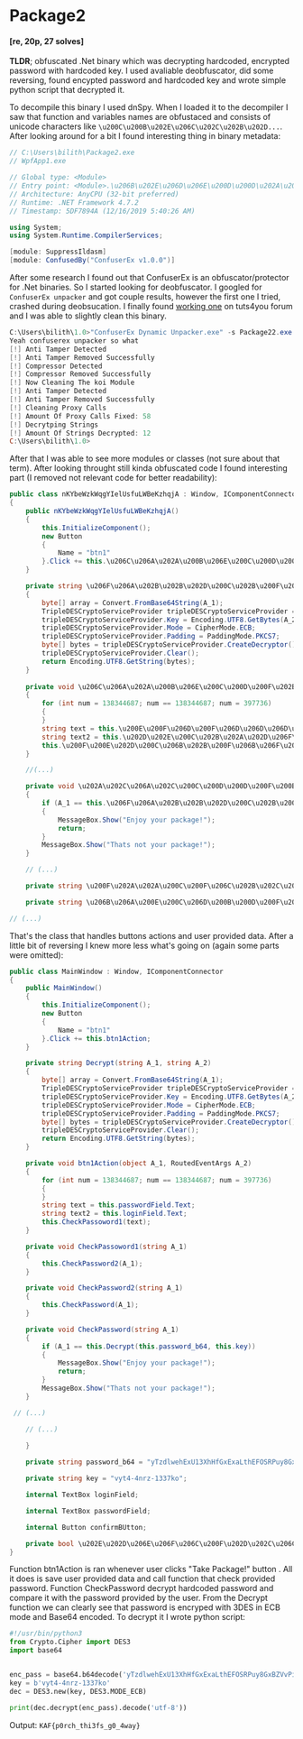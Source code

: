 Package2
===
#### [re, 20p, 27 solves]
**TLDR**; obfuscated .Net binary which was decrypting hardcoded, encrypted password with hardcoded key. I used avaliable deobfuscator, did some reversing, found encypted password and hardcoded key and wrote simple python script that decrypted it.    

To decompile this binary I used dnSpy. When I loaded it to the decompiler I saw that function and variables names are obfustaced and consists of unicode characters like `\u200C\u200B\u202E\u206C\u202C\u202B\u202D...`. After looking around for a bit I found interesting thing in binary metadata:
```c#
// C:\Users\bilith\Package2.exe
// WpfApp1.exe

// Global type: <Module>
// Entry point: <Module>.\u206B\u202E\u206D\u206E\u200D\u200D\u202A\u202D\u202A\u200C\u206F\u206B\u206A\u202A\u206C\u206B\u206B\u200D\u202A\u200C\u200C\u206D\u200B\u206C\u202C\u206D\u206E\u206D\u202A\u202B\u202E\u200B\u206A\u200C\u200B\u200B\u202D\u200D\u206E\u202A\u202E
// Architecture: AnyCPU (32-bit preferred)
// Runtime: .NET Framework 4.7.2
// Timestamp: 5DF7894A (12/16/2019 5:40:26 AM)

using System;
using System.Runtime.CompilerServices;

[module: SuppressIldasm]
[module: ConfusedBy("ConfuserEx v1.0.0")]
```
After some research I found out that ConfuserEx is an obfuscator/protector for .Net binaries. So I started looking for deobfuscator. I googled for `ConfuserEx unpacker` and got couple results, however the first one I tried, crashed during deobsucation. I finally found [working one](https://github.com/XenocodeRCE/ConfuserEx-Unpacker) on tuts4you forum and I was able to slightly clean this binary.
```powershell
C:\Users\bilith\1.0>"ConfuserEx Dynamic Unpacker.exe" -s Package22.exe
Yeah confuserex unpacker so what
[!] Anti Tamper Detected
[!] Anti Tamper Removed Successfully
[!] Compressor Detected
[!] Compressor Removed Successfully
[!] Now Cleaning The koi Module
[!] Anti Tamper Detected
[!] Anti Tamper Removed Successfully
[!] Cleaning Proxy Calls
[!] Amount Of Proxy Calls Fixed: 58
[!] Decrytping Strings
[!] Amount Of Strings Decrypted: 12
C:\Users\bilith\1.0>
```
After that I was able to see more modules or classes (not sure about that term). After looking throught still kinda obfuscated code I found interesting part (I removed not relevant code for better readability):
```c#
public class nKYbeWzkWqgYIelUsfuLWBeKzhqjA : Window, IComponentConnector
{
	public nKYbeWzkWqgYIelUsfuLWBeKzhqjA()
	{
		this.InitializeComponent();
		new Button
		{
			Name = "btn1"
		}.Click += this.\u206C\u206A\u202A\u200B\u206E\u200C\u200D\u200F\u202B\u202D\u200F\u202E\u206C\u206D\u206C\u200C\u202C\u206D\u200D\u206B\u200B\u200B\u200D\u200B\u202A\u202D\u200B\u202E\u200F\u200E\u202C\u202A\u206D\u206E\u202A\u206D\u202D\u206B\u206F\u202C\u202E;
	}

	private string \u206F\u206A\u202B\u202B\u202D\u200C\u202B\u200F\u202E\u200D\u200D\u206D\u200C\u206B\u202D\u202E\u206E\u206F\u206D\u202A\u202B\u200F\u206F\u206F\u200F\u200E\u206F\u206A\u206E\u202A\u200C\u202D\u202B\u202B\u202C\u206A\u200D\u200B\u202A\u202A\u202E(string A_1, string A_2)
	{
		byte[] array = Convert.FromBase64String(A_1);
		TripleDESCryptoServiceProvider tripleDESCryptoServiceProvider = new TripleDESCryptoServiceProvider();
		tripleDESCryptoServiceProvider.Key = Encoding.UTF8.GetBytes(A_2);
		tripleDESCryptoServiceProvider.Mode = CipherMode.ECB;
		tripleDESCryptoServiceProvider.Padding = PaddingMode.PKCS7;
		byte[] bytes = tripleDESCryptoServiceProvider.CreateDecryptor().TransformFinalBlock(array, 0, array.Length);
		tripleDESCryptoServiceProvider.Clear();
		return Encoding.UTF8.GetString(bytes);
	}
 
	private void \u206C\u206A\u202A\u200B\u206E\u200C\u200D\u200F\u202B\u202D\u200F\u202E\u206C\u206D\u206C\u200C\u202C\u206D\u200D\u206B\u200B\u200B\u200D\u200B\u202A\u202D\u200B\u202E\u200F\u200E\u202C\u202A\u206D\u206E\u202A\u206D\u202D\u206B\u206F\u202C\u202E(object A_1, RoutedEventArgs A_2)
	{
		for (int num = 138344687; num == 138344687; num = 397736)
		{
		}
		string text = this.\u200E\u200F\u206D\u200F\u206D\u206D\u206D\u206F\u200C\u200E\u206A\u202B\u200E\u200E\u206B\u200F\u206A\u206B\u200D\u206F\u200C\u206C\u206E\u200F\u200F\u202C\u202C\u202A\u206A\u200C\u206D\u200D\u206F\u206E\u202E\u200F\u200F\u202A\u202D\u206A\u202E.Text;
		string text2 = this.\u202D\u202E\u200C\u202B\u202A\u202D\u206F\u200B\u206D\u206E\u206F\u202C\u206B\u202E\u200B\u202B\u206D\u200D\u200E\u206E\u206E\u200C\u200B\u206B\u206B\u206B\u200E\u200C\u200D\u202C\u200C\u206A\u202A\u206B\u206A\u206A\u202B\u206A\u200C\u206B\u202E.Text;
		this.\u200F\u200E\u202D\u200C\u206B\u202B\u200F\u206B\u206F\u202A\u202B\u202C\u206B\u200E\u206A\u206B\u200C\u206B\u206A\u200F\u202B\u206E\u206D\u200F\u200C\u202C\u202D\u200B\u202D\u200C\u202A\u202E\u200D\u202A\u206F\u202B\u202D\u200F\u202B\u200F\u202E(text);
	}

	//(...)

	private void \u202A\u202C\u206A\u202C\u200C\u200D\u200D\u200F\u200B\u206A\u202B\u202C\u200F\u206C\u202B\u206B\u200C\u206F\u202A\u202B\u200F\u206A\u206E\u200B\u200C\u206F\u206F\u206F\u206A\u200B\u206F\u200E\u202B\u202A\u200E\u202D\u200E\u206C\u206B\u202E(string A_1)
	{
		if (A_1 == this.\u206F\u206A\u202B\u202B\u202D\u200C\u202B\u200F\u202E\u200D\u200D\u206D\u200C\u206B\u202D\u202E\u206E\u206F\u206D\u202A\u202B\u200F\u206F\u206F\u200F\u200E\u206F\u206A\u206E\u202A\u200C\u202D\u202B\u202B\u202C\u206A\u200D\u200B\u202A\u202A\u202E(this.\u200F\u202A\u202A\u200C\u200F\u206C\u202B\u202C\u206B\u206B\u200D\u206A\u202D\u200B\u202C\u202B\u202B\u200B\u202C\u202B\u202E\u202E\u202A\u202D\u200C\u202B\u206F\u202C\u202C\u206D\u206E\u206B\u206D\u200D\u202D\u202D\u200E\u202B\u200D\u200E\u202E, this.\u206B\u206A\u200E\u200C\u206D\u200B\u200D\u200F\u202C\u206C\u202B\u206E\u206D\u200D\u200C\u200D\u202D\u200D\u202A\u202E\u206D\u202D\u200C\u202A\u206F\u206D\u200B\u206B\u202A\u206F\u206C\u200E\u202D\u202E\u200F\u200E\u206A\u200F\u200F\u202E\u202E))
		{
			MessageBox.Show("Enjoy your package!");
			return;
		}
		MessageBox.Show("Thats not your package!");
	}

	// (...)

	private string \u200F\u202A\u202A\u200C\u200F\u206C\u202B\u202C\u206B\u206B\u200D\u206A\u202D\u200B\u202C\u202B\u202B\u200B\u202C\u202B\u202E\u202E\u202A\u202D\u200C\u202B\u206F\u202C\u202C\u206D\u206E\u206B\u206D\u200D\u202D\u202D\u200E\u202B\u200D\u200E\u202E = "yTzdlwehExU13XhHfGxExaLthEFOSRPuy8GxBZVvPig=";

	private string \u206B\u206A\u200E\u200C\u206D\u200B\u200D\u200F\u202C\u206C\u202B\u206E\u206D\u200D\u200C\u200D\u202D\u200D\u202A\u202E\u206D\u202D\u200C\u202A\u206F\u206D\u200B\u206B\u202A\u206F\u206C\u200E\u202D\u202E\u200F\u200E\u206A\u200F\u200F\u202E\u202E = "vyt4-4nrz-1337ko";

// (...)
```
That's the class that handles buttons actions and user provided data. After a little bit of reversing I knew more less what's going on (again some parts were omitted):
```c#
public class MainWindow : Window, IComponentConnector
{
	public MainWindow()
	{
		this.InitializeComponent();
		new Button
		{
			Name = "btn1"
		}.Click += this.btn1Action;
	}

	private string Decrypt(string A_1, string A_2)
	{
		byte[] array = Convert.FromBase64String(A_1);
		TripleDESCryptoServiceProvider tripleDESCryptoServiceProvider = new TripleDESCryptoServiceProvider();
		tripleDESCryptoServiceProvider.Key = Encoding.UTF8.GetBytes(A_2);
		tripleDESCryptoServiceProvider.Mode = CipherMode.ECB;
		tripleDESCryptoServiceProvider.Padding = PaddingMode.PKCS7;
		byte[] bytes = tripleDESCryptoServiceProvider.CreateDecryptor().TransformFinalBlock(array, 0, array.Length);
		tripleDESCryptoServiceProvider.Clear();
		return Encoding.UTF8.GetString(bytes);
	}

	private void btn1Action(object A_1, RoutedEventArgs A_2)
	{
		for (int num = 138344687; num == 138344687; num = 397736)
		{
		}
		string text = this.passwordField.Text;
		string text2 = this.loginField.Text;
		this.CheckPassoword1(text);
	}

	private void CheckPassoword1(string A_1)
	{
		this.CheckPassword2(A_1);
	}

	private void CheckPassword2(string A_1)
	{
		this.CheckPassword(A_1);
	}

	private void CheckPassword(string A_1)
	{
		if (A_1 == this.Decrypt(this.password_b64, this.key))
		{
			MessageBox.Show("Enjoy your package!");
			return;
		}
		MessageBox.Show("Thats not your package!");
	}

 // (...)

	// (...)
 
	}

	private string password_b64 = "yTzdlwehExU13XhHfGxExaLthEFOSRPuy8GxBZVvPig=";

	private string key = "vyt4-4nrz-1337ko";

	internal TextBox loginField;

	internal TextBox passwordField;

	internal Button confirmBUtton;

	private bool \u202E\u202D\u206E\u206F\u206C\u200F\u202D\u202C\u206C\u200D\u200C\u200D\u206D\u206F\u206B\u200B\u206A\u206E\u200F\u200E\u206F\u206B\u206C\u206C\u206C\u206F\u206B\u200C\u200B\u202A\u206E\u202D\u200F\u202B\u200F\u200C\u200B\u202A\u202D\u200E\u202E;
}
```
Function btn1Action is ran whenever user clicks "Take Package!" button . All it does is save user provided data and call function that check provided password. Function CheckPassword decrypt hardcoded password and compare it with the password provided by the user. From the Decrypt function we can clearly see that password is encryped with 3DES in ECB mode and Base64 encoded. To decrypt it I wrote python script:
```python
#!/usr/bin/python3
from Crypto.Cipher import DES3
import base64


enc_pass = base64.b64decode('yTzdlwehExU13XhHfGxExaLthEFOSRPuy8GxBZVvPig=')
key = b'vyt4-4nrz-1337ko'
dec = DES3.new(key, DES3.MODE_ECB)

print(dec.decrypt(enc_pass).decode('utf-8'))
```
Output: `KAF{p0rch_thi3fs_g0_4way}`

